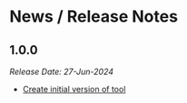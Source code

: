 # News / Release Notes

## 1.0.0

*Release Date: 27-Jun-2024*

- [Create initial version of tool](https://github.com/pacificclimate/on-demand-downscaling/pull/1)
